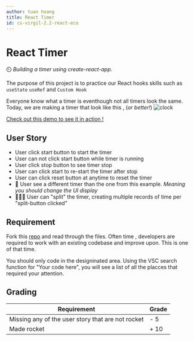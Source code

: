 ```yaml
---
author: tuan hoang
title: React Timer
id: cs-virgil-2.2-react-eco
---
```


# React Timer

:timer_clock: _Building a timer using create-react-app._

The purpose of this project is to practice our React hooks skills such as `useState` `useRef` and `Custom Hook`

Everyone know what a timer is eventhough not all timers look the same. Today, we are making a timer that look like this , (_or better!_)
![clock](https://i.ibb.co/0nYMqfL/Screen-Shot-2022-03-12-at-18-07-21.png)

[Check out this demo to see it in action !](https://cs-react-timer.netlify.app/)

## User Story

- User click start button to start the timer
- User can not click start button while timer is running
- User click stop button to see timer stop
- User can click start to re-start the timer after stop
- User can click reset button at anytime to reset the timer
- :rocket: User see a different timer than the one from this example. _Meaning you should change the UI display_
- :rocket::rocket::rocket: User can "split" the timer, creating multiple records of time per "split-button clicked"

## Requirement

Fork this [repo]("") and read through the files.
Often time , developers are required to work with an existing codebase and improve upon. This is one of that time.

You should only code in the designinated area.
Using the VSC search function for "Your code here", you will see a list of all the placces that required your attention.

## Grading

| Requirement                                       | Grade |
| ------------------------------------------------- | ----- |
| Missing any of the user story that are not rocket | - 5   |
| Made rocket                                       | + 10  |
